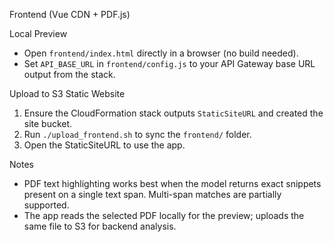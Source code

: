 Frontend (Vue CDN + PDF.js)

Local Preview
- Open `frontend/index.html` directly in a browser (no build needed).
- Set `API_BASE_URL` in `frontend/config.js` to your API Gateway base URL output from the stack.

Upload to S3 Static Website
1) Ensure the CloudFormation stack outputs `StaticSiteURL` and created the site bucket.
2) Run `./upload_frontend.sh` to sync the `frontend/` folder.
3) Open the StaticSiteURL to use the app.

Notes
- PDF text highlighting works best when the model returns exact snippets present on a single text span. Multi-span matches are partially supported.
- The app reads the selected PDF locally for the preview; uploads the same file to S3 for backend analysis.

